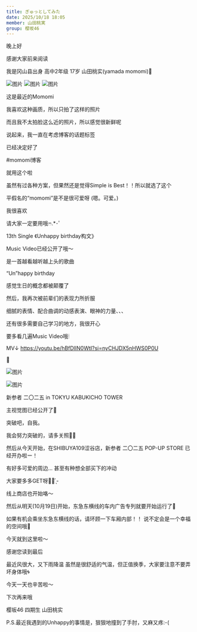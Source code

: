 ```yaml
---
title: ぎゅっとしてみた
date: 2025/10/18 18:05
member: 山田桃実
group: 樱坂46
---
```


晚上好




感谢大家前来阅读


我是冈山县出身 高中2年级 17岁
山田桃实(yamada momomi)🍑

















![图片](https://sakurazaka46.com/files/14/diary/s46/blog/moblog/202510/mob1JpiTg.jpg)
![图片](https://sakurazaka46.com/files/14/diary/s46/blog/moblog/202510/mobqS8WFT.jpg)
![图片](https://sakurazaka46.com/files/14/diary/s46/blog/moblog/202510/moboECNCw.jpg)



这是最近的Momomi


我喜欢这种画质，所以只拍了这样的照片


而且我不太拍脸这么近的照片，所以感觉很新鲜呢






说起来，我一直在考虑博客的话题标签

已经决定好了



#momomi博客



就用这个啦



虽然有过各种方案，但果然还是觉得Simple is Best！！所以就选了这个


平假名的“momomi”是不是很可爱呀
(嗯。可爱。)



我很喜欢

请大家一定要用哦‪ෆ‪.*･ﾟ












13th Single 《Unhappy birthday构文》


Music Video已经公开了哦〜




是一首越看越听越上头的歌曲


“Un”happy birthday


感觉生日的概念都被颠覆了






然后，我再次被前辈们的表现力所折服


细腻的表情、配合曲调的动感表演、眼神的力量、、、



还有很多需要自己学习的地方，我很开心


要多看几遍Music Video哦🕯

MV↓
https://youtu.be/hBfDlIN0WtI?si=nyCHJDX5nHWS0P0U













📢



![图片](https://sakurazaka46.com/files/14/diary/s46/blog/moblog/202510/moblVj20T.jpg)

![图片](https://sakurazaka46.com/files/14/diary/s46/blog/moblog/202510/mobzsGwHa.jpg)







新参者 二〇二五 in TOKYU KABUKICHO TOWER


主视觉图已经公开了🌸




突破吧，自我。





我会努力突破的，请多关照✊🏻‪



然后从今天开始，在SHIBUYA109涩谷店，新参者 二〇二五 POP-UP STORE 已经开办啦ー！


有好多可爱的周边...
甚至有种想全部买下的冲动


大家要多多GET呀︎👍🏻 ̖́-


线上商店也开始咯〜




然后从明天(10月19日)开始，东急东横线的车内广告专列就要开始运行了🚃



如果有机会乘坐东急东横线的话，请环顾一下车厢内部！！
说不定会是一个幸福的空间哦💭







今天就到这里啦〜

感谢您读到最后



最近风很大，又下雨降温
虽然是很舒适的气温，但正值换季，大家要注意不要弄坏身体哦🌀



今天一天也辛苦啦〜




下次再来哦






樱坂46 四期生 山田桃实









P.S.最近我遇到的Unhappy的事情是，狠狠地撞到了手肘，又麻又疼:-(